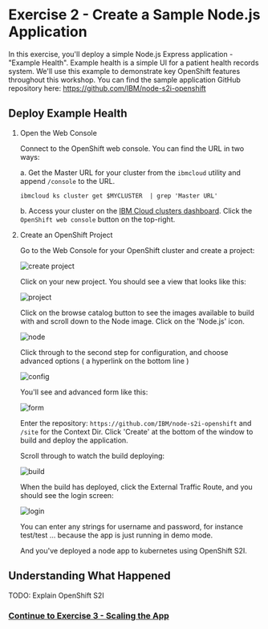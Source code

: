 # Exercise 2 - Create a Sample Node.js Application

In this exercise, you'll deploy a simple Node.js Express application - "Example Health". Example health is a simple UI for a patient health records system. We'll use this example to demonstrate key OpenShift features throughout this workshop. You can find the sample application GitHub repository here: https://github.com/IBM/node-s2i-openshift

## Deploy Example Health

1. Open the Web Console

    Connect to the OpenShift web console. You can find the URL in two ways:

    a. Get the Master URL for your cluster from the `ibmcloud` utility and append `/console` to the URL.

    ```shell
    ibmcloud ks cluster get $MYCLUSTER  | grep 'Master URL'
    ```

    b. Access your cluster on the [IBM Cloud clusters dashboard](https://cloud.ibm.com/kubernetes/clusters). Click the `OpenShift web console` button on the top-right.

1. Create an OpenShift Project

    Go to the Web Console for your OpenShift cluster and create a project:

    ![create project](./images/createproject.png)

    Click on your new project. You should see a view that looks like this:

    ![project](./images/projectview.png)

    Click on the browse catalog button to see the images available to build with and scroll down to the Node image. Click on the 'Node.js' icon.

    ![node](./images/node.png)

    Click through to the second step for configuration, and choose advanced options ( a hyperlink on the bottom line )

    ![config](./images/advanced.png)

    You'll see and advanced form like this:

    ![form](./images/node-advanced-form.png)

    Enter the repository: `https://github.com/IBM/node-s2i-openshift` and `/site` for the Context Dir. Click 'Create' at the bottom of the window to build and deploy the application.

    Scroll through to watch the build deploying:

    ![build](./images/build.png)

    When the build has deployed, click the External Traffic Route, and you should see the login screen:

    ![login](./images/login.png)

    You can enter any strings for username and password, for instance test/test ... because the app is just running in demo mode.

    And you've deployed a node app to kubernetes using OpenShift S2I.

## Understanding What Happened

TODO: Explain OpenShift S2I

### [Continue to Exercise 3 - Scaling the App](../exercise-3/README.md)
